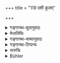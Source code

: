 +++
title = "119 दशी कुलम्"

+++

<details><summary>गङ्गानथ-मूलानुवादः</summary>

The Lord of Ten villages shall enjoy one Kula and the Lord of Twenty villages twenty Kulas; the Lord of Hundred villages one whole village and the Lord of Thousand villages one town.—(119)
</details>

<details><summary>मेधातिथिः</summary>

दशसु ग्रामेष्व् अधिकृतो **दशी** । एवं **विंशी** । छान्दसः शब्दसंस्कारः । **कुलं** ग्रामैकदेशः, क्वचिद् हट्ट इति प्रसिद्धः क्वचिद् उष्ट इति । एतद् एव पञ्चगुणं विंशतिग्रामेष्व् अधिकृतः । सर्वं **ग्रामशताध्यक्षः** । **पुरं** नगरं सहस्रेशः । स्थानकर्मानुरूपेण वृत्तिं कल्पेतेत्य् एतत् सत्यम् ॥ ७.११९ ॥
</details>

<details><summary>गङ्गानथ-भाष्यानुवादः</summary>

‘*Daśi*’ is the person in charge of Ten villages; so ‘*Viṃśi*’ also. The forms of the words are Vedic.

‘*Kula*’—part of a village; known in some places as ‘*haṭṭa*’ and in others as ‘*uṣṭa*’.

Five times this land appertains to the Lord of Ten villages; and an entire village to the Lord of Hundred villages; and the ‘*Town*’—city, to the Lord of a Thousand villages. The system is that the living should be determined in accordance with the position and duties of the officers.—(119)
</details>

<details><summary>गङ्गानथ-टिप्पन्यः</summary>

‘*Kulam*’—‘A portion of the village, known in some places as *ghaṭṭa*,
and in others as ‘*uṣṭa*’;—‘as much land as can be cultivated with two
ploughs’ (Kullūka);—‘as much as is cultivated by one cultivator’
(Nandana).

This verse is quoted in *Vīramitrodaya* (Rājanīti, p. 251), which adds
the following notes:—‘*Kulam*’ is a portion of the village, called
‘*pādukā*,’ says *Kalpataru*:—others however hold that it stands for as
much land as can be cultivated by two ploughs. That much of land he
should have for his livelihood.
</details>

<details><summary>भारुचिः</summary>

अधिपतीनाम् इयं वृत्तिकल्पना श्लोक[द्वयेन] ॥ ७.११८–१९ ॥
</details>

<details><summary>Bühler</summary>

119	The ruler of ten (villages) shall enjoy one kula (as much land as suffices for one family), the ruler of twenty five kulas, the superintendent of a hundred villages (the revenues of) one village, the lord of a thousand (the revenues of) a town.
</details>
